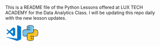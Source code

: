 This is a README file of the Python Lessons offered at LUX TECH ACADEMY for the Data Analytics Class.
I will be updating this repo daily with the new lesson updates.

<p align="left", align="center">
  <img src="assets/VS-Code-logo.png" alt="VS Code Logo" width="50">

  
  <img src="assets/python-logo.png" alt="Python Logo" width="50">
</p>








